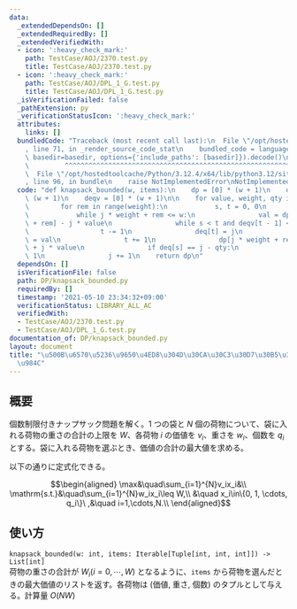 ```yaml
---
data:
  _extendedDependsOn: []
  _extendedRequiredBy: []
  _extendedVerifiedWith:
  - icon: ':heavy_check_mark:'
    path: TestCase/AOJ/2370.test.py
    title: TestCase/AOJ/2370.test.py
  - icon: ':heavy_check_mark:'
    path: TestCase/AOJ/DPL_1_G.test.py
    title: TestCase/AOJ/DPL_1_G.test.py
  _isVerificationFailed: false
  _pathExtension: py
  _verificationStatusIcon: ':heavy_check_mark:'
  attributes:
    links: []
  bundledCode: "Traceback (most recent call last):\n  File \"/opt/hostedtoolcache/Python/3.12.4/x64/lib/python3.12/site-packages/onlinejudge_verify/documentation/build.py\"\
    , line 71, in _render_source_code_stat\n    bundled_code = language.bundle(stat.path,\
    \ basedir=basedir, options={'include_paths': [basedir]}).decode()\n          \
    \         ^^^^^^^^^^^^^^^^^^^^^^^^^^^^^^^^^^^^^^^^^^^^^^^^^^^^^^^^^^^^^^^^^^^^^^^^^^^^^^^^^\n\
    \  File \"/opt/hostedtoolcache/Python/3.12.4/x64/lib/python3.12/site-packages/onlinejudge_verify/languages/python.py\"\
    , line 96, in bundle\n    raise NotImplementedError\nNotImplementedError\n"
  code: "def knapsack_bounded(w, items):\n    dp = [0] * (w + 1)\n    deq = [0] *\
    \ (w + 1)\n    deqv = [0] * (w + 1)\n\n    for value, weight, qty in items:\n\
    \        for rem in range(weight):\n            s, t = 0, 0\n            j = 0\n\
    \            while j * weight + rem <= w:\n                val = dp[j * weight\
    \ + rem] - j * value\n                while s < t and deqv[t - 1] <= val:\n  \
    \                  t -= 1\n                deq[t] = j\n                deqv[t]\
    \ = val\n                t += 1\n                dp[j * weight + rem] = deqv[s]\
    \ + j * value\n                if deq[s] == j - qty:\n                    s +=\
    \ 1\n                j += 1\n    return dp\n"
  dependsOn: []
  isVerificationFile: false
  path: DP/knapsack_bounded.py
  requiredBy: []
  timestamp: '2021-05-10 23:34:32+09:00'
  verificationStatus: LIBRARY_ALL_AC
  verifiedWith:
  - TestCase/AOJ/2370.test.py
  - TestCase/AOJ/DPL_1_G.test.py
documentation_of: DP/knapsack_bounded.py
layout: document
title: "\u500B\u6570\u5236\u9650\u4ED8\u304D\u30CA\u30C3\u30D7\u30B5\u30C3\u30AF\u554F\
  \u984C"
---
```


## 概要
個数制限付きナップサック問題を解く。$1$ つの袋と $N$ 個の荷物について、袋に入れる荷物の重さの合計の上限を $W$、各荷物 $i$ の価値を $v_i$、重さを $w_i$、個数を $q_i$ とする。袋に入れる荷物を選ぶとき、価値の合計の最大値を求める。

以下の通りに定式化できる。

$$\begin{aligned}
\max&\quad\sum_{i=1}^{N}v_ix_i&\\
\mathrm{s.t.}&\quad\sum_{i=1}^{N}w_ix_i\leq W,\\
&\quad x_i\in\{0, 1, \cdots, q_i\}\ ,&\quad i=1,\cdots,N.\\
\end{aligned}$$

## 使い方
`knapsack_bounded(w: int, items: Iterable[Tuple[int, int, int]]) -> List[int]`  
荷物の重さの合計が $W_i (i = 0, \cdots, W)$ となるように、`items` から荷物を選んだときの最大価値のリストを返す。各荷物は (価値, 重さ, 個数) のタプルとして与える。計算量 $O(NW)$
